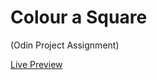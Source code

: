 # Colour a Square

(Odin Project Assignment)

<a href='https://theothermk.github.io/colour_a_square/' target= _blank> Live Preview</a>
